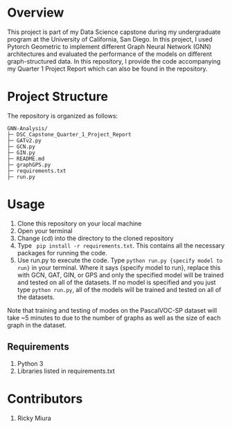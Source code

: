 # Overview
This project is part of my Data Science capstone during my undergraduate program at the University of California, San Diego. In this project, I used Pytorch Geometric to implement different Graph Neural Network (GNN) architectures and evaluated the performance of the models on different graph-structured data. In this repository, I provide the code accompanying my Quarter 1 Project Report which can also be found in the repository. 

# Project Structure
The repository is organized as follows:
```
GNN-Analysis/
├─ DSC_Capstone_Quarter_1_Project_Report
├─ GATv2.py
├─ GCN.py
├─ GIN.py
├─ README.md
├─ graphGPS.py
├─ requirements.txt
├─ run.py
```
# Usage
1. Clone this repository on your local machine
2. Open your terminal
3. Change (cd) into the directory to the cloned repository
4. Type  ``` pip install -r requirements.txt```. This contains all the necessary packages for running the code.
5. Use run.py to execute the code. Type ```python run.py {specify model to run}``` in your terminal. Where it says {specify model to run}, replace this with GCN, GAT, GIN, or GPS and only the specified model will be trained and tested on all of the datasets. If no model is specified and you just type ```python run.py```, all of the models will be trained and tested on all of the datasets.

Note that training and testing of modes on the PascalVOC-SP dataset will take ~5 minutes to due to the number of graphs as well as the size of each graph in the dataset.

## Requirements
1) Python 3
2) Libraries listed in requirements.txt

# Contributors
1) Ricky Miura
